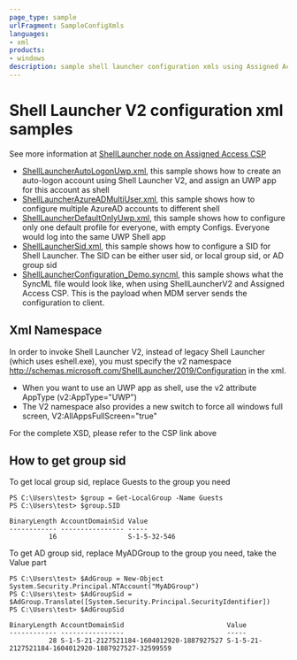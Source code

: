 ```yaml
---
page_type: sample
urlFragment: SampleConfigXmls
languages:
- xml
products:
- windows
description: sample shell launcher configuration xmls using Assigned Access CSP
---
```


# Shell Launcher V2 configuration xml samples

See more information at [ShellLauncher node on Assigned Access CSP](https://docs.microsoft.com/en-us/windows/client-management/mdm/assignedaccess-csp)

* [ShellLauncherAutoLogonUwp.xml](./ShellLauncherAutoLogonUwp.xml), this sample shows how to create an auto-logon account using Shell Launcher V2, and assign an UWP app for this account as shell
* [ShellLauncherAzureADMultiUser.xml](./ShellLauncherAzureADMultiUser.xml), this sample shows how to configure multiple AzureAD accounts to different shell
* [ShellLauncherDefaultOnlyUwp.xml](./ShellLauncherDefaultOnlyUwp.xml), this sample shows how to configure only one default profile for everyone, with empty Configs. Everyone would log into the same UWP Shell app
* [ShellLauncherSid.xml](./ShellLauncherSid.xml), this sample shows how to configure a SID for Shell Launcher. The SID can be either user sid, or local group sid, or AD group sid
* [ShellLauncherConfiguration_Demo.syncml](./ShellLauncherConfiguration_Demo.syncml), this sample shows what the SyncML file would look like, when using ShellLauncherV2 and Assigned Access CSP. This is the payload when MDM server sends the configuration to client.

## Xml Namespace

In order to invoke Shell Launcher V2, instead of legacy Shell Launcher (which uses eshell.exe), you must specify the v2 namespace http://schemas.microsoft.com/ShellLauncher/2019/Configuration in the xml. 

* When you want to use an UWP app as shell, use the v2 attribute AppType (v2:AppType="UWP")
* The V2 namespace also provides a new switch to force all windows full screen, V2:AllAppsFullScreen="true"

For the complete XSD, please refer to the CSP link above

## How to get group sid

To get local group sid, replace Guests to the group you need
```
PS C:\Users\test> $group = Get-LocalGroup -Name Guests
PS C:\Users\test> $group.SID

BinaryLength AccountDomainSid Value
------------ ---------------- -----
          16                  S-1-5-32-546
```

To get AD group sid, replace MyADGroup to the group you need, take the Value part
```
PS C:\Users\test> $AdGroup = New-Object System.Security.Principal.NTAccount("MyADGroup")
PS C:\Users\test> $AdGroupSid = $AdGroup.Translate([System.Security.Principal.SecurityIdentifier])
PS C:\Users\test> $AdGroupSid

BinaryLength AccountDomainSid                          Value
------------ ----------------                          -----
          28 S-1-5-21-2127521184-1604012920-1887927527 S-1-5-21-2127521184-1604012920-1887927527-32599559
```

